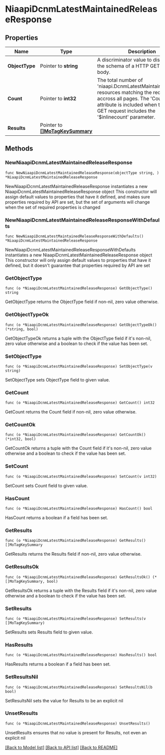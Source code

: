 # NiaapiDcnmLatestMaintainedReleaseResponse

## Properties

Name | Type | Description | Notes
------------ | ------------- | ------------- | -------------
**ObjectType** | Pointer to **string** | A discriminator value to disambiguate the schema of a HTTP GET response body. | 
**Count** | Pointer to **int32** | The total number of &#39;niaapi.DcnmLatestMaintainedRelease&#39; resources matching the request, accross all pages. The &#39;Count&#39; attribute is included when the HTTP GET request includes the &#39;$inlinecount&#39; parameter. | [optional] 
**Results** | Pointer to [**[]MoTagKeySummary**](MoTagKeySummary.md) |  | [optional] 

## Methods

### NewNiaapiDcnmLatestMaintainedReleaseResponse

`func NewNiaapiDcnmLatestMaintainedReleaseResponse(objectType string, ) *NiaapiDcnmLatestMaintainedReleaseResponse`

NewNiaapiDcnmLatestMaintainedReleaseResponse instantiates a new NiaapiDcnmLatestMaintainedReleaseResponse object
This constructor will assign default values to properties that have it defined,
and makes sure properties required by API are set, but the set of arguments
will change when the set of required properties is changed

### NewNiaapiDcnmLatestMaintainedReleaseResponseWithDefaults

`func NewNiaapiDcnmLatestMaintainedReleaseResponseWithDefaults() *NiaapiDcnmLatestMaintainedReleaseResponse`

NewNiaapiDcnmLatestMaintainedReleaseResponseWithDefaults instantiates a new NiaapiDcnmLatestMaintainedReleaseResponse object
This constructor will only assign default values to properties that have it defined,
but it doesn't guarantee that properties required by API are set

### GetObjectType

`func (o *NiaapiDcnmLatestMaintainedReleaseResponse) GetObjectType() string`

GetObjectType returns the ObjectType field if non-nil, zero value otherwise.

### GetObjectTypeOk

`func (o *NiaapiDcnmLatestMaintainedReleaseResponse) GetObjectTypeOk() (*string, bool)`

GetObjectTypeOk returns a tuple with the ObjectType field if it's non-nil, zero value otherwise
and a boolean to check if the value has been set.

### SetObjectType

`func (o *NiaapiDcnmLatestMaintainedReleaseResponse) SetObjectType(v string)`

SetObjectType sets ObjectType field to given value.


### GetCount

`func (o *NiaapiDcnmLatestMaintainedReleaseResponse) GetCount() int32`

GetCount returns the Count field if non-nil, zero value otherwise.

### GetCountOk

`func (o *NiaapiDcnmLatestMaintainedReleaseResponse) GetCountOk() (*int32, bool)`

GetCountOk returns a tuple with the Count field if it's non-nil, zero value otherwise
and a boolean to check if the value has been set.

### SetCount

`func (o *NiaapiDcnmLatestMaintainedReleaseResponse) SetCount(v int32)`

SetCount sets Count field to given value.

### HasCount

`func (o *NiaapiDcnmLatestMaintainedReleaseResponse) HasCount() bool`

HasCount returns a boolean if a field has been set.

### GetResults

`func (o *NiaapiDcnmLatestMaintainedReleaseResponse) GetResults() []MoTagKeySummary`

GetResults returns the Results field if non-nil, zero value otherwise.

### GetResultsOk

`func (o *NiaapiDcnmLatestMaintainedReleaseResponse) GetResultsOk() (*[]MoTagKeySummary, bool)`

GetResultsOk returns a tuple with the Results field if it's non-nil, zero value otherwise
and a boolean to check if the value has been set.

### SetResults

`func (o *NiaapiDcnmLatestMaintainedReleaseResponse) SetResults(v []MoTagKeySummary)`

SetResults sets Results field to given value.

### HasResults

`func (o *NiaapiDcnmLatestMaintainedReleaseResponse) HasResults() bool`

HasResults returns a boolean if a field has been set.

### SetResultsNil

`func (o *NiaapiDcnmLatestMaintainedReleaseResponse) SetResultsNil(b bool)`

 SetResultsNil sets the value for Results to be an explicit nil

### UnsetResults
`func (o *NiaapiDcnmLatestMaintainedReleaseResponse) UnsetResults()`

UnsetResults ensures that no value is present for Results, not even an explicit nil

[[Back to Model list]](../README.md#documentation-for-models) [[Back to API list]](../README.md#documentation-for-api-endpoints) [[Back to README]](../README.md)


